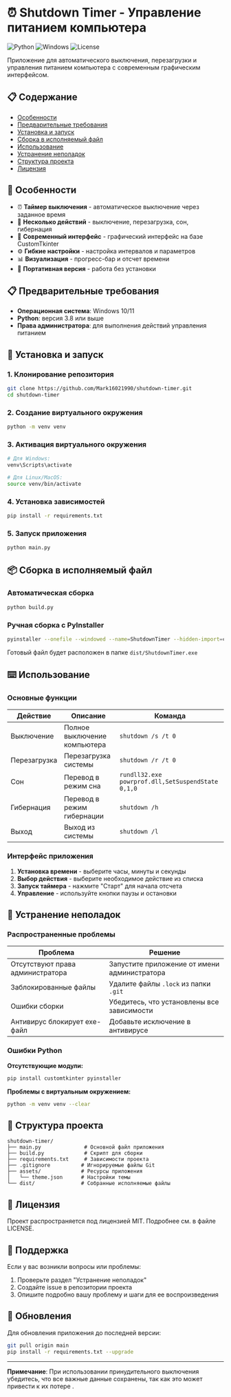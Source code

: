 # ⏰ Shutdown Timer - Управление питанием компьютера

![Python](https://img.shields.io/badge/Python-3.8%2B-blue)
![Windows](https://img.shields.io/badge/Platform-Windows-lightgrey)
![License](https://img.shields.io/badge/License-MIT-green)

Приложение для автоматического выключения, перезагрузки и управления питанием компьютера с современным графическим интерфейсом.

## 📋 Содержание

- [Особенности](#-особенности)
- [Предварительные требования](#-предварительные-требования)
- [Установка и запуск](#-установка-и-запуск)
- [Сборка в исполняемый файл](#-сборка-в-исполняемый-файл)
- [Использование](#-использование)
- [Устранение неполадок](#-устранение-неполадок)
- [Структура проекта](#-структура-проекта)
- [Лицензия](#-лицензия)

## 🌟 Особенности

- ⏰ **Таймер выключения** - автоматическое выключение через заданное время
- 🔄 **Несколько действий** - выключение, перезагрузка, сон, гибернация
- 🎨 **Современный интерфейс** - графический интерфейс на базе CustomTkinter
- ⚙️ **Гибкие настройки** - настройка интервалов и параметров
- 📊 **Визуализация** - прогресс-бар и отсчет времени
- 🚀 **Портативная версия** - работа без установки 

## 📋 Предварительные требования

- **Операционная система**: Windows 10/11
- **Python**: версия 3.8 или выше
- **Права администратора**: для выполнения действий управления питанием

## 🚀 Установка и запуск

### 1. Клонирование репозитория

```bash
git clone https://github.com/Mark16021990/shutdown-timer.git
cd shutdown-timer
```

### 2. Создание виртуального окружения

```bash
python -m venv venv
```

### 3. Активация виртуального окружения

```bash
# Для Windows:
venv\Scripts\activate

# Для Linux/MacOS:
source venv/bin/activate
```

### 4. Установка зависимостей

```bash
pip install -r requirements.txt
```

### 5. Запуск приложения

```bash
python main.py
```

## 📦 Сборка в исполняемый файл

### Автоматическая сборка

```bash
python build.py
```

### Ручная сборка с PyInstaller

```bash
pyinstaller --onefile --windowed --name=ShutdownTimer --hidden-import=customtkinter --noconfirm main.py
```

Готовый файл будет расположен в папке `dist/ShutdownTimer.exe`

## ⌨️ Использование

### Основные функции

| Действие | Описание | Команда |
|----------|----------|---------|
| Выключение | Полное выключение компьютера | `shutdown /s /t 0` |
| Перезагрузка | Перезагрузка системы | `shutdown /r /t 0` |
| Сон | Перевод в режим сна | `rundll32.exe powrprof.dll,SetSuspendState 0,1,0` |
| Гибернация | Перевод в режим гибернации | `shutdown /h` |
| Выход | Выход из системы | `shutdown /l` |

### Интерфейс приложения

1. **Установка времени** - выберите часы, минуты и секунды
2. **Выбор действия** - выберите необходимое действие из списка
3. **Запуск таймера** - нажмите "Старт" для начала отсчета
4. **Управление** - используйте кнопки паузы и остановки

## 🔧 Устранение неполадок

### Распространенные проблемы

| Проблема | Решение |
|----------|---------|
| Отсутствуют права администратора | Запустите приложение от имени администратора |
| Заблокированные файлы | Удалите файлы `.lock` из папки `.git` |
| Ошибки сборки | Убедитесь, что установлены все зависимости |
| Антивирус блокирует exe-файл | Добавьте исключение в антивирусе |

### Ошибки Python

**Отсутствующие модули:**
```bash
pip install customtkinter pyinstaller
```

**Проблемы с виртуальным окружением:**
```bash
python -m venv venv --clear
```

## 📁 Структура проекта

```
shutdown-timer/
├── main.py              # Основной файл приложения
├── build.py             # Скрипт для сборки
├── requirements.txt     # Зависимости проекта
├── .gitignore          # Игнорируемые файлы Git
├── assets/             # Ресурсы приложения
│   └── theme.json      # Настройки темы
└── dist/               # Собранные исполняемые файлы
```

## 📄 Лицензия

Проект распространяется под лицензией MIT. Подробнее см. в файле LICENSE.

## 🤝 Поддержка

Если у вас возникли вопросы или проблемы:

1. Проверьте раздел "Устранение неполадок"
2. Создайте issue в репозитории проекта
3. Опишите подробно вашу проблему и шаги для ее воспроизведения

## 🔄 Обновления

Для обновления приложения до последней версии:

```bash
git pull origin main
pip install -r requirements.txt --upgrade
```

---

**Примечание**: При использовании принудительного выключения убедитесь, что все важные данные сохранены, так как это может привести к их потере .
